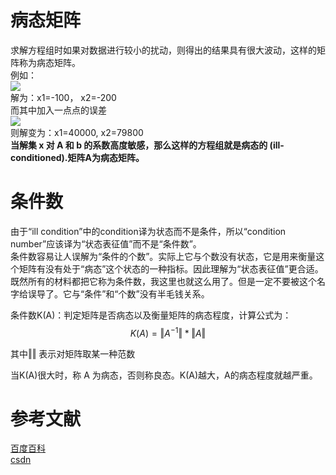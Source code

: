 # 病态矩阵

求解方程组时如果对数据进行较小的扰动，则得出的结果具有很大波动，这样的矩阵称为病态矩阵。  
例如：  
![](http://images.cnitblog.com/blog/533521/201307/27172947-68655c09a66246589aada2b04ed882b0.png)  
解为：x1=-100， x2=-200  
而其中加入一点点的误差  
![](http://images.cnitblog.com/blog/533521/201307/27172954-ea9927a3cac7453d9687564b3396b5f5.png)  
则解变为：x1=40000, x2=79800  
**当解集 x 对 A 和 b 的系数高度敏感，那么这样的方程组就是病态的 (ill-conditioned).矩阵A为病态矩阵。**

# 条件数  

由于“ill condition”中的condition译为状态而不是条件，所以“condition number”应该译为“状态表征值”而不是“条件数”。  
条件数容易让人误解为“条件的个数”。实际上它与个数没有状态，它是用来衡量这个矩阵有没有处于“病态”这个状态的一种指标。因此理解为“状态表征值”更合适。  
既然所有的材料都把它称为条件数，我这里也就这么用了。但是一定不要被这个名字给误导了。它与“条件”和“个数”没有半毛钱关系。  

条件数K(A)：判定矩阵是否病态以及衡量矩阵的病态程度，计算公式为：
$$
K(A)=‖A^{-1}‖*‖A‖
$$

其中‖‖ 表示对矩阵取某一种范数

当K(A)很大时，称 A 为病态，否则称良态。K(A)越大，A的病态程度就越严重。

# 参考文献

[百度百科](https://baike.baidu.com/item/%E7%97%85%E6%80%81%E7%9F%A9%E9%98%B5/4257017?fr=aladdin)  
[csdn](https://blog.csdn.net/u011584941/article/details/44625779)